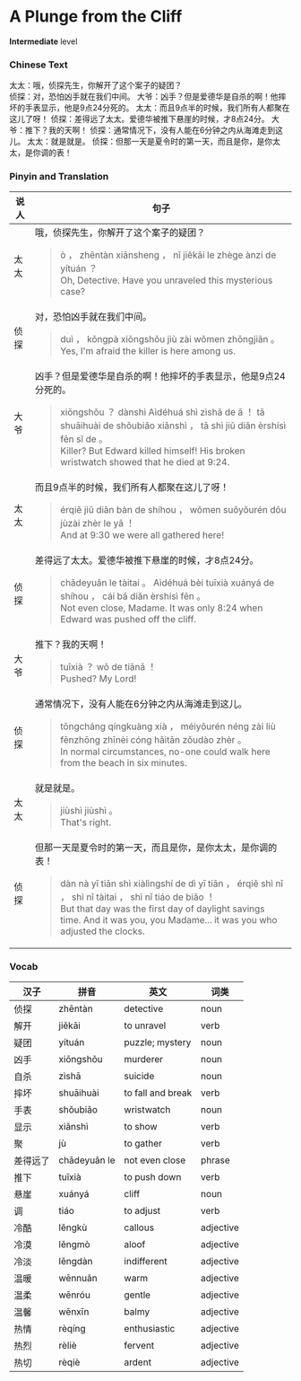 # A Plunge from the Cliff
**Intermediate** level
### Chinese Text
太太：哦，侦探先生，你解开了这个案子的疑团？<br />侦探：对，恐怕凶手就在我们中间。
大爷：凶手？但是爱德华是自杀的啊！他摔坏的手表显示，他是9点24分死的。
太太：而且9点半的时候，我们所有人都聚在这儿了呀！
侦探：差得远了太太。爱德华被推下悬崖的时候，才8点24分。
大爷：推下？我的天啊！
侦探：通常情况下，没有人能在6分钟之内从海滩走到这儿。
太太：就是就是。
侦探：但那一天是夏令时的第一天，而且是你，是你太太，是你调的表！

### Pinyin and Translation
|说人|句子|
|----|----|
|太太|哦，侦探先生，你解开了这个案子的疑团？<blockquote>ò ， zhēntàn xiānsheng ， nǐ jiěkāi le zhège ànzi de yítuán ？<br />Oh, Detective. Have you unraveled this mysterious case?</blockquote>|
|侦探|对，恐怕凶手就在我们中间。<blockquote>duì ， kǒngpà xiōngshǒu jiù zài wǒmen zhōngjiān 。<br />Yes, I'm afraid the killer is here among us.</blockquote>|
|大爷|凶手？但是爱德华是自杀的啊！他摔坏的手表显示，他是9点24分死的。<blockquote>xiōngshǒu ？ dànshì Aìdéhuá shì zìshā de ā ！ tā shuāihuài de shǒubiǎo xiǎnshì ， tā shì jiǔ diǎn èrshísì fēn sǐ de 。<br />Killer? But Edward killed himself! His broken wristwatch showed that he died at 9:24.</blockquote>|
|太太|而且9点半的时候，我们所有人都聚在这儿了呀！<blockquote>érqiě jiǔ diǎn bàn de shíhou ， wǒmen suǒyǒurén dōu jùzài zhèr le yā ！<br />And at 9:30 we were all gathered here!</blockquote>|
|侦探|差得远了太太。爱德华被推下悬崖的时候，才8点24分。<blockquote>chādeyuǎn le tàitai 。 Aìdéhuá bèi tuīxià xuányá de shíhou ， cái bā diǎn èrshísì fēn 。<br />Not even close, Madame. It was only 8:24 when Edward was pushed off the cliff.</blockquote>|
|大爷|推下？我的天啊！<blockquote>tuīxià ？ wǒ de tiānā ！<br />Pushed? My Lord!</blockquote>|
|侦探|通常情况下，没有人能在6分钟之内从海滩走到这儿。<blockquote>tōngcháng qíngkuàng xià ， méiyǒurén néng zài liù fēnzhōng zhīnèi cóng hǎitān zǒudào zhèr 。<br />In normal circumstances, no-one could walk here from the beach in six minutes.</blockquote>|
|太太|就是就是。<blockquote>jiùshì jiùshì 。<br />That's right.</blockquote>|
|侦探|但那一天是夏令时的第一天，而且是你，是你太太，是你调的表！<blockquote>dàn nà yī tiān shì xiàlìngshí de dì yī tiān ， érqiě shì nǐ ， shì nǐ tàitai ， shì nǐ tiáo de biǎo ！<br />But that day was the first day of daylight savings time. And it was you, you Madame... it was you who adjusted the clocks.</blockquote>|
### Vocab
|汉子|拼音|英文|词类|
|----|----|----|----|
|侦探|zhēntàn|detective|noun|
|解开|jiěkāi|to unravel|verb|
|疑团|yítuán|puzzle; mystery|noun|
|凶手|xiōngshǒu|murderer|noun|
|自杀|zìshā|suicide|noun|
|摔坏|shuāihuài|to fall and break|verb|
|手表|shǒubiǎo|wristwatch|noun|
|显示|xiǎnshì|to show|verb|
|聚|jù|to gather|verb|
|差得远了|chādeyuǎn le|not even close|phrase|
|推下|tuīxià|to push down|verb|
|悬崖|xuányá|cliff|noun|
|调|tiáo|to adjust|verb|
|冷酷|lěngkù|callous|adjective|
|冷漠|lěngmò|aloof|adjective|
|冷淡|lěngdàn|indifferent|adjective|
|温暖|wēnnuǎn|warm|adjective|
|温柔|wēnróu|gentle|adjective|
|温馨|wēnxīn|balmy|adjective|
|热情|rèqíng|enthusiastic|adjective|
|热烈|rèliè|fervent|adjective|
|热切|rèqiè|ardent|adjective|